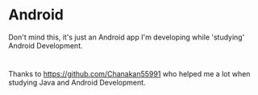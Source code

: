 # Android
Don't mind this, it's just an Android app I'm developing while 'studying' Android Development.

# 
Thanks to https://github.com/Chanakan55991 who helped me a lot when studying Java and Android Development.
